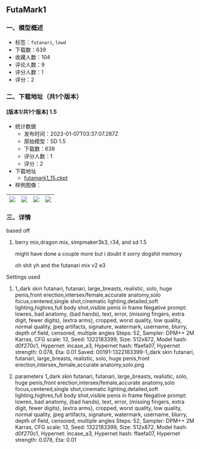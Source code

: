 ## FutaMark1
### 一、模型概述

- 标签：`futanari`, `lewd`
- 下载数：639
- 收藏人数：104
- 评论人数：9
- 评分人数：1
- 评分：2

### 二、下载地址（共1个版本）

#### [版本1/共1个版本] 1.5

- 统计数据
  - 发布时间：2023-01-07T03:37:07.287Z
  - 原始模型：SD 1.5
  - 下载数：639
  - 评分人数：1
  - 评分：2
- 下载地址
  - [futamark1_15.ckpt](https://civitai.com/api/download/models/4390)
- 样例图像：

| <img src="https://image.civitai.com/xG1nkqKTMzGDvpLrqFT7WA/413ba663-6721-4f9c-e8e9-f92e65085200/width=450/29585.jpeg" /> | <img src="https://image.civitai.com/xG1nkqKTMzGDvpLrqFT7WA/fd60970f-bd88-4b88-e629-7f00d31ce100/width=450/30412.jpeg" /> | <img src="https://image.civitai.com/xG1nkqKTMzGDvpLrqFT7WA/87c8b79c-f26f-4f3e-86a1-9cca0fd92000/width=450/30411.jpeg" /> | <img src="https://image.civitai.com/xG1nkqKTMzGDvpLrqFT7WA/9aa52ff6-43bd-47a9-71f9-997e22357400/width=450/29587.jpeg" /> |
| ---- | ---- | ---- | ---- |


### 三、详情
<p>based off</p><ol><li><p>berry mix,dragon mix, simpmaker3k3, r34, and sd 1.5</p><p></p><p>might have done a couple more but i doubt it sorry dogshit memory</p><p></p><p>oh shit yh and the futanari mix v2 e3</p></li></ol><p></p><p>Settings used</p><ol><li><p>1_dark skin futanari, futanari, large_breasts, realistic, solo, huge penis,front erection,intersex/female,accurate anatomy,solo focus,centered,single shot,cinematic lighting,detailed,soft lighting,highres,full body shot,visible penis in frame Negative prompt: lowres, bad anatomy, (bad hands), text, error, (missing fingers, extra digit, fewer digits), (extra arms), cropped, worst quality, low quality, normal quality, jpeg artifacts, signature, watermark, username, blurry, depth of field, censored, multiple angles Steps: 52, Sampler: DPM++ 2M Karras, CFG scale: 13, Seed: 1322183399, Size: 512x872, Model hash: d0f270c1, Hypernet: incase_a3, Hypernet hash: ffaefa07, Hypernet strength: 0.078, Eta: 0.01 Saved: 00191-1322183399-1_dark skin futanari, futanari, large_breasts, realistic, solo, huge penis,front erection,intersex_female,accurate anatomy,solo.png</p></li><li><p></p><p>parameters 1_dark skin futanari, futanari, large_breasts, realistic, solo, huge penis,front erection,intersex/female,accurate anatomy,solo focus,centered,single shot,cinematic lighting,detailed,soft lighting,highres,full body shot,visible penis in frame Negative prompt: lowres, bad anatomy, (bad hands), text, error, (missing fingers, extra digit, fewer digits), (extra arms), cropped, worst quality, low quality, normal quality, jpeg artifacts, signature, watermark, username, blurry, depth of field, censored, multiple angles Steps: 52, Sampler: DPM++ 2M Karras, CFG scale: 13, Seed: 1322183399, Size: 512x872, Model hash: d0f270c1, Hypernet: incase_a3, Hypernet hash: ffaefa07, Hypernet strength: 0.078, Eta: 0.01</p></li></ol>